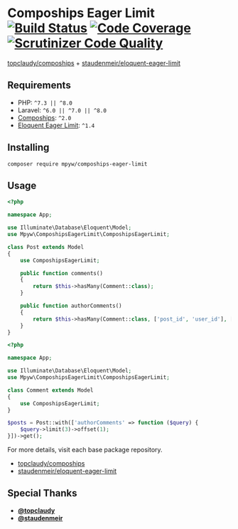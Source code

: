 # Compoships Eager Limit [![Build Status](https://travis-ci.com/mpyw/compoships-eager-limit.svg?branch=master)](https://travis-ci.com/mpyw/compoships-eager-limit) [![Code Coverage](https://scrutinizer-ci.com/g/mpyw/compoships-eager-limit/badges/coverage.png?b=master)](https://scrutinizer-ci.com/g/mpyw/compoships-eager-limit/?branch=master) [![Scrutinizer Code Quality](https://scrutinizer-ci.com/g/mpyw/compoships-eager-limit/badges/quality-score.png?b=master)](https://scrutinizer-ci.com/g/mpyw/compoships-eager-limit/?branch=master)

[topclaudy/compoships](https://github.com/topclaudy/compoships) + [staudenmeir/eloquent-eager-limit](https://github.com/staudenmeir/eloquent-eager-limit)

## Requirements

- PHP: `^7.3 || ^8.0`
- Laravel: `^6.0 || ^7.0 || ^8.0`
- [Compoships](https://github.com/topclaudy/compoships): `^2.0`
- [Eloquent Eager Limit](https://github.com/staudenmeir/eloquent-eager-limit): `^1.4`

## Installing

```
composer require mpyw/compoships-eager-limit
```

## Usage

```php
<?php

namespace App;

use Illuminate\Database\Eloquent\Model;
use Mpyw\ComposhipsEagerLimit\ComposhipsEagerLimit;

class Post extends Model
{
    use ComposhipsEagerLimit;

    public function comments()
    {
        return $this->hasMany(Comment::class);
    }

    public function authorComments()
    {
        return $this->hasMany(Comment::class, ['post_id', 'user_id'], ['id', 'user_id']);
    }
}
```

```php
<?php

namespace App;

use Illuminate\Database\Eloquent\Model;
use Mpyw\ComposhipsEagerLimit\ComposhipsEagerLimit;

class Comment extends Model
{
    use ComposhipsEagerLimit;
}
```

```php
$posts = Post::with(['authorComments' => function ($query) {
    $query->limit(3)->offset(1);
}])->get();
```

For more details, visit each base package repository.

- [topclaudy/compoships](https://github.com/topclaudy/compoships)
- [staudenmeir/eloquent-eager-limit](https://github.com/staudenmeir/eloquent-eager-limit)

## Special Thanks

- **[@topclaudy](https://github.com/topclaudy)**
- **[@staudenmeir](https://github.com/staudenmeir)**
